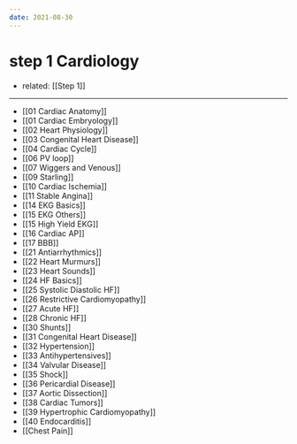 ```yaml
---
date: 2021-08-30
---
```


# step 1 Cardiology

- related: [[Step 1]]
---

- [[01 Cardiac Anatomy]]
- [[01 Cardiac Embryology]]
- [[02 Heart Physiology]]
- [[03 Congenital Heart Disease]]
- [[04 Cardiac Cycle]]
- [[06 PV loop]]
- [[07 Wiggers and Venous]]
- [[09 Starling]]
- [[10 Cardiac Ischemia]]
- [[11 Stable Angina]]
- [[14 EKG Basics]]
- [[15 EKG Others]]
- [[15 High Yield EKG]]
- [[16 Cardiac AP]]
- [[17 BBB]]
- [[21 Antiarrhythmics]]
- [[22 Heart Murmurs]]
- [[23 Heart Sounds]]
- [[24 HF Basics]]
- [[25 Systolic Diastolic HF]]
- [[26 Restrictive Cardiomyopathy]]
- [[27 Acute HF]]
- [[28 Chronic HF]]
- [[30 Shunts]]
- [[31 Congenital Heart Disease]]
- [[32 Hypertension]]
- [[33 Antihypertensives]]
- [[34 Valvular Disease]]
- [[35 Shock]]
- [[36 Pericardial Disease]]
- [[37 Aortic Dissection]]
- [[38 Cardiac Tumors]]
- [[39 Hypertrophic Cardiomyopathy]]
- [[40 Endocarditis]]
- [[Chest Pain]]
